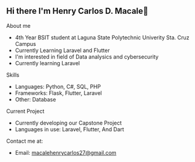 ## Hi there I'm Henry Carlos D. Macale👋

About me
- 4th Year BSIT student at Laguna State Polytechnic Univerity Sta. Cruz Campus
- Currently Learning Laravel and Flutter
- I'm interested in field of Data analysics and cybersecurity
- Currently learning Laravel

Skills
- Languages: Python, C#, SQL, PHP
- Frameworks: Flask, Flutter, Laravel
- Other: Database 

Current Project
- Currently developing our Capstone Project
- Languages in use: Laravel, Flutter, And Dart

Contact me at:
- Email: macalehenrycarlos27@gmail.com
